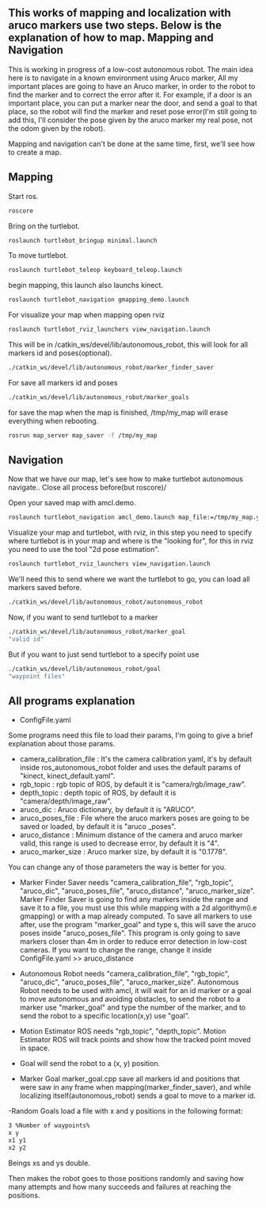 This works of mapping and localization with aruco markers use two steps. Below is the explanation of how to map.
Mapping and Navigation
------------
This is working in progress of a low-cost autonomous robot. The main idea here is to navigate in a known environment using Aruco marker, All my important places are going to have an Aruco marker, in order to the robot to find the marker and to correct the error after it. For example, if a door is an important place, you can put a marker near the door, and send a goal to that place, so the robot will find the marker and reset pose error(I'm still going to add this, I'll consider the pose given by the aruco marker my real pose, not the odom given by the robot).

Mapping and navigation can't be done at the same time, first, we'll see how to create a map.

Mapping 
------------
Start ros.

```bash
roscore 
```

Bring on the turtlebot.

```bash
roslaunch turtlebot_bringup minimal.launch
```
To move turtlebot.

```bash
roslaunch turtlebot_teleop keyboard_teleop.launch
```

begin mapping, this launch also launchs kinect.

```bash
roslaunch turtlebot_navigation gmapping_demo.launch
```

For visualize your map when mapping open rviz

```bash
roslaunch turtlebot_rviz_launchers view_navigation.launch
```

This will be in /catkin_ws/devel/lib/autonomous_robot, this will look for all markers id and poses(optional).

```bash
./catkin_ws/devel/lib/autonomous_robot/marker_finder_saver
```
For save all markers id and poses 

```bash
./catkin_ws/devel/lib/autonomous_robot/marker_goals
```

for save the map when the map is finished, /tmp/my_map will erase everything when rebooting.

```bash
rosrun map_server map_saver -f /tmp/my_map
```

Navigation 
------------
Now that we have our map, let's see how to make turtlebot autonomous navigate..
Close all process before(but roscore)/

Open your saved map with amcl.demo.

```bash
roslaunch turtlebot_navigation amcl_demo.launch map_file:=/tmp/my_map.yaml
```

Visualize your map and turtlebot, with rviz, in this step you need to specify where turtlebot is in your map 
and where is the "looking for", for this in rviz you need to use the tool "2d pose estimation".

```bash
roslaunch turtlebot_rviz_launchers view_navigation.launch
```

We'll need this to send where we want the turtlebot to go, you can load all markers saved before.

```bash
./catkin_ws/devel/lib/autonomous_robot/autonomous_robot
```

Now, if you want to send turtlebot to a marker

```bash
./catkin_ws/devel/lib/autonomous_robot/marker_goal
"valid id"
```

But if you want to just send turtlebot to a specify point use

```bash
./catkin_ws/devel/lib/autonomous_robot/goal
"waypoint files"
```

All programs explanation 
------------

- ConfigFile.yaml 

Some programs need this file to load their params, I'm going to give a brief explanation about those params.
  - camera_calibration_file : It's the camera calibration yaml, it's by default inside ros_autonomous_robot folder and uses the default params of "kinect, kinect_default.yaml".
  - rgb_topic : rgb topic of ROS, by default it is "camera/rgb/image_raw".
  - depth_topic : depth topic of ROS, by default it is "camera/depth/image_raw".
  - aruco_dic : Aruco dictionary, by default it is "ARUCO".
  - aruco_poses_file : File where the aruco markers poses are going to be saved or loaded, by default it is "aruco _poses".
  - aruco_distance : Minimum distance of the camera and aruco marker valid, this range is used to decrease error, by default it is "4".
  - aruco_marker_size : Aruco marker size, by default it is "0.1778".

You can change any of those parameters the way is better for you.

- Marker Finder Saver needs "camera_calibration_file", "rgb_topic", "aruco_dic", "aruco_poses_file", "aruco_distance", "aruco_marker_size". Marker Finder Saver is going to find any markers inside the range and save it to a file, you must use this while mapping with a 2d algorithym(i.e gmapping) or with a map already computed.
To save all markers to use after, use the program "marker_goal" and type s, this will save the aruco poses inside "aruco_poses_file".
This program is only going to save markers closer than 4m in order to reduce error detection in low-cost cameras. If you want to change the range, change it inside ConfigFile.yaml >> aruco_distance


- Autonomous Robot needs "camera_calibration_file", "rgb_topic", "aruco_dic", "aruco_poses_file", "aruco_marker_size". Autonomous Robot needs to be used with amcl, it will wait for an id marker or a goal to move autonomous and avoiding obstacles, to send the robot to a marker use "marker_goal" and type the number of the marker, and to send the robot to a specific location(x,y) use "goal".


- Motion Estimator ROS needs "rgb_topic", "depth_topic". Motion Estimator ROS will track points and show how the tracked point moved in space.

- Goal will send the robot to a (x, y) position. 

- Marker Goal marker_goal.cpp save all markers id and positions that were saw in any frame when mapping(marker_finder_saver), and while localizing itself(autonomous_robot) sends a goal to move to a marker id.

-Random Goals load a file with x and y positions in the following format:
```bash
3 %Number of waypoints%
x y
x1 y1
x2 y2
```
Beings xs and ys double.

Then makes the robot goes to those positions randomly and saving how many attempts and 
how many succeeds and failures at reaching the positions.

 

